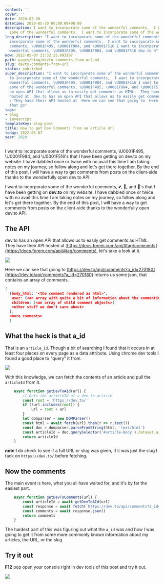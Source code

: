 ```yaml
---
content: ''
cover: ''
date: 2020-05-20
datetime: 2020-05-20 00:00:00+00:00
description: I want to incorporate some of the wonderful comments,  I want to incorporate
  some of the wonderful comments,  I want to incorporate some of the wonderful commen
long_description: "I want to incorporate some of the wonderful comments,  I want to
  incorporate some of the wonderful comments,  I want to incorporate some of the wonderful
  comments, \U0001F495, \U0001F984, and \U0001F516 I want to incorporate some of the
  wonderful comments, \U0001F495, \U0001F984, and \U0001F516 dev.to h"
now: 2022-05-07 21:32:25.893197
path: pages/blog/devto-comments-from-url.md
slug: devto-comments-from-url
status: published
super_description: "I want to incorporate some of the wonderful comments,  I want
  to incorporate some of the wonderful comments,  I want to incorporate some of the
  wonderful comments, \U0001F495, \U0001F984, and \U0001F516 I want to incorporate
  some of the wonderful comments, \U0001F495, \U0001F984, and \U0001F516 dev.to has
  an open API that allows us to easily get comments as HTML.  They have their API
  hosted at  dev.to has an open API that allows us to easily get comments as HTML.
  \ They have their API hosted at  Here we can see that going to  Here we can see
  that go"
tags:
- blog
- javascript
templateKey: blog-post
title: How to get Dev Comments from an article Url
today: 2022-05-07
year: 2020
---
```


I want to incorporate some of the wonderful comments, \U0001F495, \U0001F984,
and \U0001F516's that I have been getting on dev.to on my website.  I have
dabbled once or twice with no avail this time I am taking notes on my journey,
so follow along and let's get there together.  By the end of this post, I will
have a way to get comments from posts on the client-side thanks to the
wonderfully open dev.to API.

I want to incorporate some of the wonderful comments, 💕, 🦄, and 🔖's that I have been getting on **dev.to** on my website.  I have dabbled once or twice with no avail this time I am taking notes on my journey, so follow along and let's get there together.  By the end of this post, I will have a way to get comments from posts on the client-side thanks to the wonderfully open dev.to API.

## The API

dev.to has an open API that allows us to easily get comments as HTML.  They have their API hosted at [https://docs.forem.com/api/#tag/comments](https://docs.forem.com/api/#tag/comments), let's take a look at it.

![](https://images.waylonwalker.com/dev-to-api-comments.png)

Here we can see that going to [https://dev.to/api/comments?a_id=270180](https://dev.to/api/comments?a_id=270180) returns us some json, that contains an array of comments.

``` json
[
  {body_html: '<the comment rendered as html>',
   user: {<an array with quite a bit of information about the commenting user>},
   children: [<an array of child comment objects>]
   <other stuff we don't care about>
  },
  <more comments>
  ]
```

## What the heck is that a_id

That is an `article_id`.  Though a bit of searching I found that it occurs in at least four places on every page as a data attribute.  Using chrome dev tools I found a good place to "query" it from.

![](https://images.waylonwalker.com/dev-to-article-id.png)

With this knowledge, we can fetch the contents of an article and pull the `articleId` from it.

``` javascript
    async function getDevToAId(url) {
        // Gets the articleId of a dev.to article
        const root = 'https://dev.to/'
        if (!url.includes(root)) {
            url = root + url
        }
        let domparser = new DOMParser()
        const html = await fetch(url).then(r => r.text())
        const doc = domparser.parseFromString(html, 'text/html')
        const articleId = doc.querySelector('#article-body').dataset.articleId
        return articleId
    }
```

**note**  I do check to see if a full URL or slug was given, if it was just the slug I tack on `https://dev.to/` before fetching.

## Now the comments

The main event is here, what you all have waited for, and it's by far the easiest part.

``` javascript
    async function getDevToComments(url) {
        const articleId = await getDevToAId(url)
        const response = await fetch(`https://dev.to/api/comments?a_id=${articleId}`)
        const comments = await response.json()
        return comments
    }
```

The hardest part of this was figuring out what the `a_id` was and how I was going to get it from some more commonly known information about my articles, the URL, or the slug

## Try it out

**F12** pop open your console right in dev tools of this post and try it out.

![](https://images.waylonwalker.com/dev-to-comments-in-devtools.png)